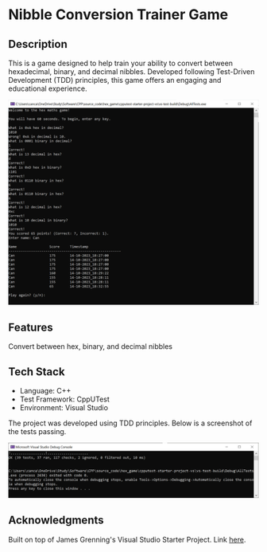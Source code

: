 # Nibble Conversion Trainer Game
## Description

This is a game designed to help train your ability to convert between hexadecimal, binary, and decimal nibbles. Developed following Test-Driven Development (TDD) principles, this game offers an engaging and educational experience.

<img src="images/hexgame.png"/>

## Features

Convert between hex, binary, and decimal nibbles

## Tech Stack
- Language: C++
- Test Framework: CppUTest
- Environment: Visual Studio

The project was developed using TDD principles. Below is a screenshot of the tests passing.

<img src="images/tests.png"/>

## Acknowledgments
Built on top of James Grenning's Visual Studio Starter Project. Link [here](https://github.com/jwgrenning/cpputest-starter-project-vs/tree/master).

